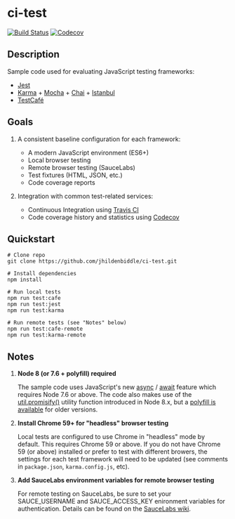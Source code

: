 # ci-test

[![Build Status](https://img.shields.io/travis/jhildenbiddle/ci-test.svg?style=flat-square)](https://travis-ci.org/jhildenbiddle/ci-test)
[![Codecov](https://img.shields.io/codecov/c/github/jhildenbiddle/ci-test.svg?style=flat-square)](https://codecov.io/gh/jhildenbiddle/ci-test)

## Description

Sample code used for evaluating JavaScript testing frameworks:

*   [Jest](https://facebook.github.io/jest/)
*   [Karma](https://karma-runner.github.io) + [Mocha](https://mochajs.org/) + [Chai](http://chaijs.com/) + [Istanbul](https://istanbul.js.org/)
*   [TestCafé](http://devexpress.github.io/testcafe/)

## Goals

1.  A consistent baseline configuration for each framework:

    *   A modern JavaScript environment (ES6+)
    *   Local browser testing
    *   Remote browser testing (SauceLabs)
    *   Test fixtures (HTML, JSON, etc.)
    *   Code coverage reports

2.  Integration with common test-related services:

    *   Continuous Integration using [Travis CI](https://travis-ci.org/)
    *   Code coverage history and statistics using [Codecov](https://codecov.io/)

## Quickstart

```shell
# Clone repo
git clone https://github.com/jhildenbiddle/ci-test.git

# Install dependencies
npm install

# Run local tests
npm run test:cafe
npm run test:jest
npm run test:karma

# Run remote tests (see "Notes" below)
npm run test:cafe-remote
npm run test:karma-remote
```

## Notes

1.  **Node 8 (or 7.6 + polyfill) required**

    The sample code uses JavaScript's new [async](https://developer.mozilla.org/en-US/docs/Web/JavaScript/Reference/Statements/async_function) / [await](https://developer.mozilla.org/en-US/docs/Web/JavaScript/Reference/Operators/await) feature which requires Node 7.6 or above. The code also makes use of the [util.promisify()](https://nodejs.org/api/util.html#util_util_promisify_original) utility function introduced in Node 8.x, but a [polyfill is available](https://github.com/ljharb/util.promisify) for older versions.

2.  **Install Chrome 59+ for "headless" browser testing**

    Local tests are configured to use Chrome in "headless" mode by default. This requires Chrome 59 or above. If you do not have Chrome 59 (or above) installed or prefer to test with different browers, the settings for each test framework will need to be updated (see comments in `package.json`, `karma.config.js`, etc).

3.  **Add SauceLabs environment variables for remote browser testing**

    For remote testing on SauceLabs, be sure to set your SAUCE_USERNAME and SAUCE_ACCESS_KEY enironment variables for authentication. Details can be found on the [SauceLabs wiki](https://wiki.saucelabs.com/display/DOCS/Best+Practice%3A+Use+Environment+Variables+for+Authentication+Credentials).
